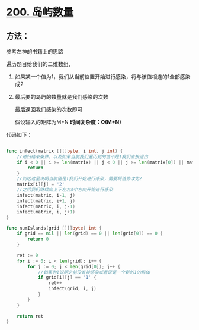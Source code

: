 

# [200. 岛屿数量](https://leetcode-cn.com/problems/number-of-islands/)

## 方法：

参考左神的书籍上的思路

遍历题目给我们的二维数组，

  1. 如果某一个值为1，我们从当前位置开始进行感染，将与该值相连的1全部感染成2

2. 最后要的岛屿的数量就是我们感染的次数

   最后返回我们感染的次数即可

   

   假设输入的矩阵为M\*N
   **时间复杂度：O(M\*N)**

代码如下：

```go

func infect(matrix [][]byte, i int, j int) {
	//递归结束条件，以及如果当前我们遍历到的值不是1我们直接退出
	if i < 0 || i >= len(matrix) || j < 0 || j >= len(matrix[0]) || matrix[i][j] != '1' {
		return
	}
	//到达这里说明当前值是1我们开始进行感染，需要将值修改为2
	matrix[i][j] = '2'
	//之后我们继续向上下左右4个方向开始进行感染
	infect(matrix, i-1, j)
	infect(matrix, i+1, j)
	infect(matrix, i, j-1)
	infect(matrix, i, j+1)
}

func numIslands(grid [][]byte) int {
	if grid == nil || len(grid) == 0 || len(grid[0]) == 0 {
		return 0
	}

	ret := 0
	for i := 0; i < len(grid); i++ {
		for j := 0; j < len(grid[0]); j++ {
			//如果为1说明之前没有被感染或者说是一个新的1的群体
			if grid[i][j] == '1' {
				ret++
				infect(grid, i, j)
			}
		}
	}

	return ret
}

```





